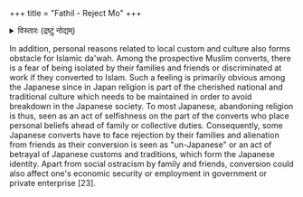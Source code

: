 +++
title = "Fathil - Reject Mo"
+++

<details><summary>विस्तारः (द्रष्टुं नोद्यम्)</summary>

Islam in Minority Muslim Countries: A Case Study on Japan and Korea Fauziah Fathil and Fathiah Fathil 2011
</details>



In addition, personal reasons related to local custom and culture also forms obstacle for Islamic da'wah. Among the prospective Muslim converts, there is a fear of being isolated by their families and friends or discriminated at work if they converted to Islam. Such a feeling is primarily obvious among the Japanese since in Japan religion is part of the cherished national and traditional culture which needs to be maintained in order to avoid breakdown in the Japanese society. To most Japanese, abandoning religion is thus, seen as an act of selfishness on the part of the converts who place personal beliefs ahead of family or collective duties. Consequently, some Japanese converts have to face rejection by their families and alienation from friends as their conversion is seen as "un-Japanese" or an act of betrayal of Japanese customs and traditions, which form the Japanese identity. Apart from social ostracism by family and friends, conversion could also affect one's economic security or employment in government or private enterprise [23]. 
